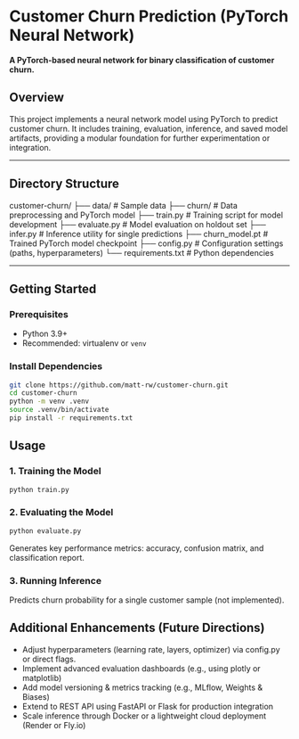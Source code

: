 # Customer Churn Prediction (PyTorch Neural Network)

**A PyTorch-based neural network for binary classification of customer churn.**

## Overview

This project implements a neural network model using PyTorch to predict customer churn. It includes training, evaluation, inference, and saved model artifacts, providing a modular foundation for further experimentation or integration.

---

##  Directory Structure

customer-churn/
├── data/ # Sample data
├── churn/ # Data preprocessing and PyTorch model
├── train.py # Training script for model development
├── evaluate.py # Model evaluation on holdout set
├── infer.py # Inference utility for single predictions
├── churn_model.pt # Trained PyTorch model checkpoint
├── config.py # Configuration settings (paths, hyperparameters)
└── requirements.txt # Python dependencies

---

##  Getting Started

### Prerequisites
- Python 3.9+
- Recommended: virtualenv or `venv`

### Install Dependencies

```bash
git clone https://github.com/matt-rw/customer-churn.git
cd customer-churn
python -m venv .venv
source .venv/bin/activate
pip install -r requirements.txt
```

## Usage

### 1. Training the Model
```bash
python train.py
```

### 2. Evaluating the Model
```bash
python evaluate.py
```

Generates key performance metrics: accuracy, confusion matrix, and classification report.

### 3. Running Inference
Predicts churn probability for a single customer sample (not implemented).

## Additional Enhancements (Future Directions)

* Adjust hyperparameters (learning rate, layers, optimizer) via config.py or direct flags.
* Implement advanced evaluation dashboards (e.g., using plotly or matplotlib)
* Add model versioning & metrics tracking (e.g., MLflow, Weights & Biases)
* Extend to REST API using FastAPI or Flask for production integration
* Scale inference through Docker or a lightweight cloud deployment (Render or Fly.io)
